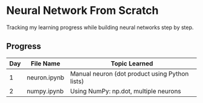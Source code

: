 # Neural Network From Scratch

Tracking my learning progress while building neural networks step by step.

## Progress

| Day | File Name    | Topic Learned                                  |
|-----|--------------|------------------------------------------------|
| 1   | neuron.ipynb | Manual neuron (dot product using Python lists) |
| 2   | numpy.ipynb  | Using NumPy: np.dot,  multiple neurons         |
